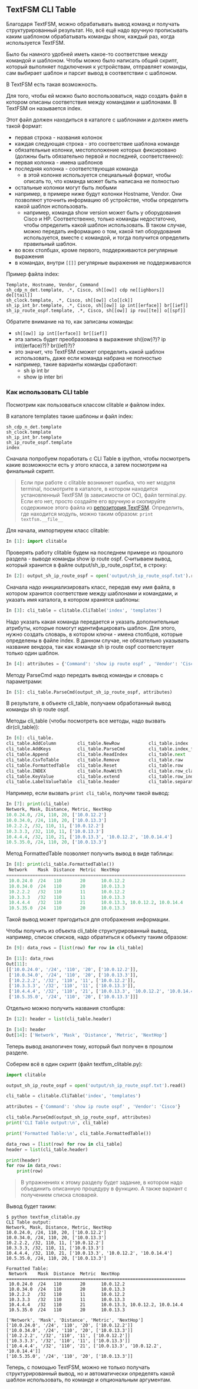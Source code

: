 ## TextFSM CLI Table

Благодаря TextFSM, можно обрабатывать вывод команд и получать структурированный результат. 
Но, всё ещё надо вручную прописывать каким шаблоном обрабатывать команды show, каждый раз, когда используется TextFSM.

Было бы намного удобней иметь какое-то соответствие между командой и шаблоном.
Чтобы можно было написать общий скрипт, который выполняет подключения к устройствам, отправляет команды, сам выбирает шаблон и парсит вывод в соответствии с шаблоном.

В TextFSM есть такая возможность.

Для того, чтобы ей можно было воспользоваться, надо создать файл в котором описаны соответствия между командами и шаблонами. В TextFSM он называется index.

Этот файл должен находиться в каталоге с шаблонами и должен иметь такой формат:
* первая строка - названия колонок
* каждая следующая строка - это соответствие шаблона команде
* обязательные колонки, местоположение которых фиксировано (должны быть обязательно первой и последней, соответственно):
 * первая колонка - имена шаблонов
 * последняя колонка - соответствующая команда
   * в этой колонке используется специальный формат, чтобы описать то, что команда может быть написана не полностью
* остальные колонки могут быть любыми
 * например, в примере ниже будут колонки Hostname, Vendor. Они позволяют уточнить информацию об устройстве, чтобы определить какой шаблон использовать.
   * например, команда show version может быть у оборудования Cisco и HP. Соответственно, только команды недостаточно, чтобы определить какой шаблон использовать. В таком случае, можно передать информацию о том, какой тип оборудования используется, вместе с командой, и тогда получится определить правильный шаблон.
* во всех столбцах, кроме первого, поддерживаются регулярные выражения
 * в командах, внутри ```[[]]``` регулярные выражения не поддерживаются

Пример файла index:
```
Template, Hostname, Vendor, Command
sh_cdp_n_det.template, .*, Cisco, sh[[ow]] cdp ne[[ighbors]] de[[tail]]
sh_clock.template, .*, Cisco, sh[[ow]] clo[[ck]]
sh_ip_int_br.template, .*, Cisco, sh[[ow]] ip int[[erface]] br[[ief]]
sh_ip_route_ospf.template, .*, Cisco, sh[[ow]] ip rou[[te]] o[[spf]]
```

Обратите внимание на то, как записаны команды:
* ```sh[[ow]] ip int[[erface]] br[[ief]]```
 * эта запись будет преобразована в выражение sh((ow)?)? ip int((erface)?)? br((ief)?)?
 * это значит, что TextFSM сможет определить какой шаблон использовать, даже если команда набрана не полностью
 * например, такие варианты команды сработают:
     * sh ip int br
     * show ip inter bri


### Как использовать CLI table

Посмотрим как пользоваться классом clitable и файлом index.

В каталоге templates такие шаблоны и файл index:
```
sh_cdp_n_det.template
sh_clock.template
sh_ip_int_br.template
sh_ip_route_ospf.template
index
```

Сначала попробуем поработать с CLI Table в ipython, чтобы посмотреть какие возможности есть у этого класса, а затем посмотрим на финальный скрипт.

> Если при работе с clitable возникнет ошибка, что нет модуля terminal, посмотрите в каталоге, в котором находится установленный TextFSM (в зависимости от ОС), файл terminal.py. Если его нет, просто создайте его вручную и скопируйте содержимое этого файла из [репозитория TextFSM](https://github.com/google/textfsm/blob/master/terminal.py).  Определить, где находится модуль, можно таким образом: ```print textfsm.__file__```

Для начала, импортируем класс clitable:
```python
In [1]: import clitable
```

Проверять работу clitable будем на последнем примере из прошлого раздела - выводе команды show ip route ospf. Считываем вывод, который хранится в файле output/sh_ip_route_ospf.txt, в строку:
```python
In [2]: output_sh_ip_route_ospf = open('output/sh_ip_route_ospf.txt').read()
```

Сначала надо инициализировать класс, передав ему имя файла, в котором хранится соответствие между шаблонами и командами, и указать имя каталога, в котором хранятся шаблоны:
```python
In [3]: cli_table = clitable.CliTable('index', 'templates')
```

Надо указать какая команда передается и указать дополнительные атрибуты, которые помогут идентифицировать шаблон.
Для этого, нужно создать словарь, в котором ключи - имена столбцов, которые определены в файле index.
В данном случае, не обязательно указывать название вендора, так как команде sh ip route ospf соответствует только один шаблон. 
```python
In [4]: attributes = {'Command': 'show ip route ospf' , 'Vendor': 'Cisco'}
```

Методу ParseCmd надо передать вывод команды и словарь с параметрами:
```python
In [5]: cli_table.ParseCmd(output_sh_ip_route_ospf, attributes)
```

В результате, в объекте cli_table, получаем обработанный вывод команды sh ip route ospf.

Методы cli_table (чтобы посмотреть все методы, надо вызвать dir(cli_table)):
```python
In [6]: cli_table.
cli_table.AddColumn        cli_table.NewRow           cli_table.index            cli_table.size
cli_table.AddKeys          cli_table.ParseCmd         cli_table.index_file       cli_table.sort
cli_table.Append           cli_table.ReadIndex        cli_table.next             cli_table.superkey
cli_table.CsvToTable       cli_table.Remove           cli_table.raw              cli_table.synchronised
cli_table.FormattedTable   cli_table.Reset            cli_table.row              cli_table.table
cli_table.INDEX            cli_table.RowWith          cli_table.row_class        cli_table.template_dir
cli_table.KeyValue         cli_table.extend           cli_table.row_index
cli_table.LabelValueTable  cli_table.header           cli_table.separator
```

Например, если вызвать ```print cli_table```, получим такой вывод:
```python
In [7]: print(cli_table)
Network, Mask, Distance, Metric, NextHop
10.0.24.0, /24, 110, 20, ['10.0.12.2']
10.0.34.0, /24, 110, 20, ['10.0.13.3']
10.2.2.2, /32, 110, 11, ['10.0.12.2']
10.3.3.3, /32, 110, 11, ['10.0.13.3']
10.4.4.4, /32, 110, 21, ['10.0.13.3', '10.0.12.2', '10.0.14.4']
10.5.35.0, /24, 110, 20, ['10.0.13.3']
```

Метод FormattedTable позволяет получить вывод в виде таблицы:
```python
In [8]: print(cli_table.FormattedTable())
 Network    Mask  Distance  Metric  NextHop
====================================================================
 10.0.24.0  /24   110       20      10.0.12.2
 10.0.34.0  /24   110       20      10.0.13.3
 10.2.2.2   /32   110       11      10.0.12.2
 10.3.3.3   /32   110       11      10.0.13.3
 10.4.4.4   /32   110       21      10.0.13.3, 10.0.12.2, 10.0.14.4
 10.5.35.0  /24   110       20      10.0.13.3
```

Такой вывод может пригодиться для отображения информации.

Чтобы получить из объекта cli_table структурированный вывод, например, список списков, надо обратиться к объекту таким образом:
```python
In [9]: data_rows = [list(row) for row in cli_table]

In [11]: data_rows
Out[11]:
[['10.0.24.0', '/24', '110', '20', ['10.0.12.2']],
 ['10.0.34.0', '/24', '110', '20', ['10.0.13.3']],
 ['10.2.2.2', '/32', '110', '11', ['10.0.12.2']],
 ['10.3.3.3', '/32', '110', '11', ['10.0.13.3']],
 ['10.4.4.4', '/32', '110', '21', ['10.0.13.3', '10.0.12.2', '10.0.14.4']],
 ['10.5.35.0', '/24', '110', '20', ['10.0.13.3']]]

```

Отдельно можно получить названия столбцов:
```python
In [12]: header = list(cli_table.header)

In [14]: header
Out[14]: ['Network', 'Mask', 'Distance', 'Metric', 'NextHop']
```

Теперь вывод аналогичен тому, который был получен в прошлом разделе.


Соберем всё в один скрипт (файл textfsm_clitable.py):
```python
import clitable

output_sh_ip_route_ospf = open('output/sh_ip_route_ospf.txt').read()

cli_table = clitable.CliTable('index', 'templates')

attributes = {'Command': 'show ip route ospf' , 'Vendor': 'Cisco'}

cli_table.ParseCmd(output_sh_ip_route_ospf, attributes)
print('CLI Table output:\n', cli_table)

print('Formatted Table:\n', cli_table.FormattedTable())

data_rows = [list(row) for row in cli_table]
header = list(cli_table.header)

print(header)
for row in data_rows:
    print(row)

```

> В упражнениях к этому разделу будет задание, в котором надо объединить описанную процедуру в функцию. А также вариант с получением списка словарей.

Вывод будет таким:
```
$ python textfsm_clitable.py
CLI Table output:
Network, Mask, Distance, Metric, NextHop
10.0.24.0, /24, 110, 20, ['10.0.12.2']
10.0.34.0, /24, 110, 20, ['10.0.13.3']
10.2.2.2, /32, 110, 11, ['10.0.12.2']
10.3.3.3, /32, 110, 11, ['10.0.13.3']
10.4.4.4, /32, 110, 21, ['10.0.13.3', '10.0.12.2', '10.0.14.4']
10.5.35.0, /24, 110, 20, ['10.0.13.3']

Formatted Table:
 Network    Mask  Distance  Metric  NextHop
====================================================================
 10.0.24.0  /24   110       20      10.0.12.2
 10.0.34.0  /24   110       20      10.0.13.3
 10.2.2.2   /32   110       11      10.0.12.2
 10.3.3.3   /32   110       11      10.0.13.3
 10.4.4.4   /32   110       21      10.0.13.3, 10.0.12.2, 10.0.14.4
 10.5.35.0  /24   110       20      10.0.13.3

['Network', 'Mask', 'Distance', 'Metric', 'NextHop']
['10.0.24.0', '/24', '110', '20', ['10.0.12.2']]
['10.0.34.0', '/24', '110', '20', ['10.0.13.3']]
['10.2.2.2', '/32', '110', '11', ['10.0.12.2']]
['10.3.3.3', '/32', '110', '11', ['10.0.13.3']]
['10.4.4.4', '/32', '110', '21', ['10.0.13.3', '10.0.12.2', '10.0.14.4']]
['10.5.35.0', '/24', '110', '20', ['10.0.13.3']]
```

Теперь, с помощью TextFSM, можно не только получать структурированный вывод, но и автоматически определять какой шаблон использовать, по команде и опциональным аргументам.


